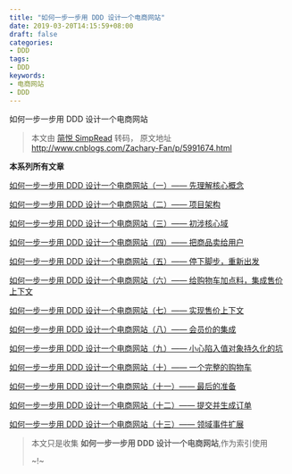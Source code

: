 ```yaml
---
title: "如何一步一步用 DDD 设计一个电商网站"
date: 2019-03-20T14:15:59+08:00
draft: false
categories:
- DDD
tags:
- DDD
keywords:
- 电商网站
- DDD
---
```

如何一步一步用 DDD 设计一个电商网站

> 本文由 [简悦 SimpRead](http://ksria.com/simpread/) 转码， 原文地址 http://www.cnblogs.com/Zachary-Fan/p/5991674.html
<!--more-->

**本系列所有文章**

[如何一步一步用 DDD 设计一个电商网站（一）—— 先理解核心概念](http://www.cnblogs.com/Zachary-Fan/p/5991674.html)

[如何一步一步用 DDD 设计一个电商网站（二）—— 项目架构](http://www.cnblogs.com/Zachary-Fan/p/6012454.html)

[如何一步一步用 DDD 设计一个电商网站（三）—— 初涉核心域](http://www.cnblogs.com/Zachary-Fan/p/6036729.html)

[如何一步一步用 DDD 设计一个电商网站（四）—— 把商品卖给用户](http://www.cnblogs.com/Zachary-Fan/p/6041374.html)

[如何一步一步用 DDD 设计一个电商网站（五）—— 停下脚步，重新出发](http://www.cnblogs.com/Zachary-Fan/p/DDD.html)

[如何一步一步用 DDD 设计一个电商网站（六）—— 给购物车加点料，集成售价上下文](http://www.cnblogs.com/Zachary-Fan/p/DDD_6.html)

[如何一步一步用 DDD 设计一个电商网站（七）—— 实现售价上下文](http://www.cnblogs.com/Zachary-Fan/p/DDD_7.html)

[如何一步一步用 DDD 设计一个电商网站（八）—— 会员价的集成](http://www.cnblogs.com/Zachary-Fan/p/DDD_8.html)

[如何一步一步用 DDD 设计一个电商网站（九）—— 小心陷入值对象持久化的坑](http://www.cnblogs.com/Zachary-Fan/p/DDD_9.html)

[如何一步一步用 DDD 设计一个电商网站（十）—— 一个完整的购物车](http://www.cnblogs.com/Zachary-Fan/p/DDD_10.html)

[如何一步一步用 DDD 设计一个电商网站（十一）—— 最后的准备](http://www.cnblogs.com/Zachary-Fan/p/DDD_11.html)

[如何一步一步用 DDD 设计一个电商网站（十二）—— 提交并生成订单](http://www.cnblogs.com/Zachary-Fan/p/DDD_12.html)

[如何一步一步用 DDD 设计一个电商网站（十三）—— 领域事件扩展](http://www.cnblogs.com/Zachary-Fan/p/DDD_13.html)



> 本文只是收集 **如何一步一步用 DDD 设计一个电商网站**,作为索引使用
>
> ~!~